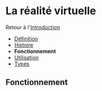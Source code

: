 # La réalité virtuelle

Retour à l'[Introduction](introduction.md)
- [Définition](définition.md)
- [Histoire](histoire.md)
- **Fonctionnement**
- [Utilisation](utilisation.md)
- [Types](types.md)

## Fonctionnement
